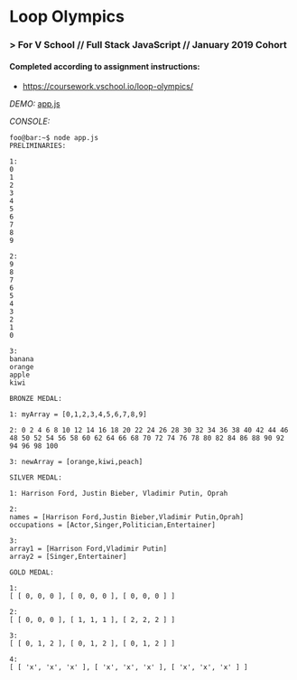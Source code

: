 # Loop Olympics
### > For V School // Full Stack JavaScript // January 2019 Cohort

#### Completed according to assignment instructions: 
- https://coursework.vschool.io/loop-olympics/

*DEMO:* <a href="https://github.com/yummywakame/assignments/blob/master/exercises/loop-olympics/app.js">app.js</a>

*CONSOLE:*

```console
foo@bar:~$ node app.js
PRELIMINARIES:

1:
0
1
2
3
4
5
6
7
8
9

2:
9
8
7
6
5
4
3
2
1
0

3:
banana
orange
apple
kiwi

BRONZE MEDAL:

1: myArray = [0,1,2,3,4,5,6,7,8,9]

2: 0 2 4 6 8 10 12 14 16 18 20 22 24 26 28 30 32 34 36 38 40 42 44 46 48 50 52 54 56 58 60 62 64 66 68 70 72 74 76 78 80 82 84 86 88 90 92 94 96 98 100 

3: newArray = [orange,kiwi,peach]

SILVER MEDAL:

1: Harrison Ford, Justin Bieber, Vladimir Putin, Oprah

2:
names = [Harrison Ford,Justin Bieber,Vladimir Putin,Oprah]
occupations = [Actor,Singer,Politician,Entertainer]

3: 
array1 = [Harrison Ford,Vladimir Putin]
array2 = [Singer,Entertainer]

GOLD MEDAL:

1:
[ [ 0, 0, 0 ], [ 0, 0, 0 ], [ 0, 0, 0 ] ]

2:
[ [ 0, 0, 0 ], [ 1, 1, 1 ], [ 2, 2, 2 ] ]

3:
[ [ 0, 1, 2 ], [ 0, 1, 2 ], [ 0, 1, 2 ] ]

4:
[ [ 'x', 'x', 'x' ], [ 'x', 'x', 'x' ], [ 'x', 'x', 'x' ] ]
```


